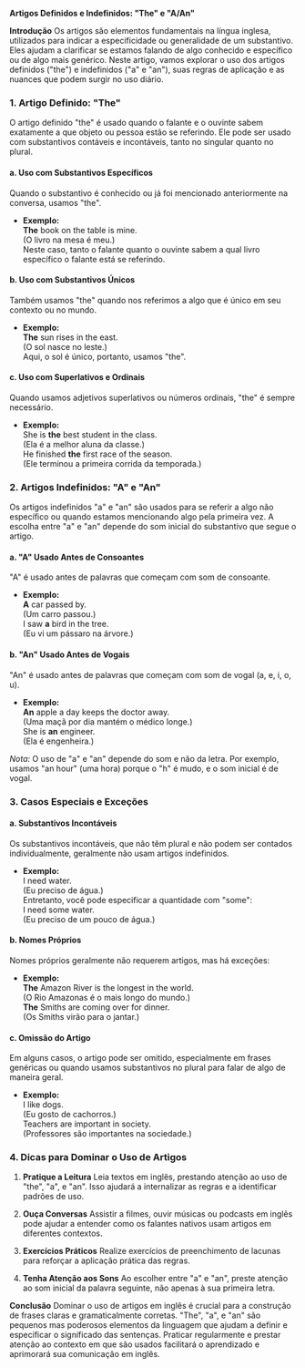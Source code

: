 **Artigos Definidos e Indefinidos: "The" e "A/An"**

**Introdução**
Os artigos são elementos fundamentais na língua inglesa, utilizados para indicar a especificidade ou generalidade de um substantivo. Eles ajudam a clarificar se estamos falando de algo conhecido e específico ou de algo mais genérico. Neste artigo, vamos explorar o uso dos artigos definidos ("the") e indefinidos ("a" e "an"), suas regras de aplicação e as nuances que podem surgir no uso diário.

### 1. **Artigo Definido: "The"**

O artigo definido "the" é usado quando o falante e o ouvinte sabem exatamente a que objeto ou pessoa estão se referindo. Ele pode ser usado com substantivos contáveis e incontáveis, tanto no singular quanto no plural.

#### a. **Uso com Substantivos Específicos**
Quando o substantivo é conhecido ou já foi mencionado anteriormente na conversa, usamos "the".

- **Exemplo:**  
  **The** book on the table is mine.  
  (O livro na mesa é meu.)  
  Neste caso, tanto o falante quanto o ouvinte sabem a qual livro específico o falante está se referindo.

#### b. **Uso com Substantivos Únicos**
Também usamos "the" quando nos referimos a algo que é único em seu contexto ou no mundo.

- **Exemplo:**  
  **The** sun rises in the east.  
  (O sol nasce no leste.)  
  Aqui, o sol é único, portanto, usamos "the".

#### c. **Uso com Superlativos e Ordinais**
Quando usamos adjetivos superlativos ou números ordinais, "the" é sempre necessário.

- **Exemplo:**  
  She is **the** best student in the class.  
  (Ela é a melhor aluna da classe.)  
  He finished **the** first race of the season.  
  (Ele terminou a primeira corrida da temporada.)

### 2. **Artigos Indefinidos: "A" e "An"**

Os artigos indefinidos "a" e "an" são usados para se referir a algo não específico ou quando estamos mencionando algo pela primeira vez. A escolha entre "a" e "an" depende do som inicial do substantivo que segue o artigo.

#### a. **"A" Usado Antes de Consoantes**
"A" é usado antes de palavras que começam com som de consoante.

- **Exemplo:**  
  **A** car passed by.  
  (Um carro passou.)  
  I saw **a** bird in the tree.  
  (Eu vi um pássaro na árvore.)

#### b. **"An" Usado Antes de Vogais**
"An" é usado antes de palavras que começam com som de vogal (a, e, i, o, u).

- **Exemplo:**  
  **An** apple a day keeps the doctor away.  
  (Uma maçã por dia mantém o médico longe.)  
  She is **an** engineer.  
  (Ela é engenheira.)

*Nota:* O uso de "a" e "an" depende do som e não da letra. Por exemplo, usamos "an hour" (uma hora) porque o "h" é mudo, e o som inicial é de vogal.

### 3. **Casos Especiais e Exceções**

#### a. **Substantivos Incontáveis**
Os substantivos incontáveis, que não têm plural e não podem ser contados individualmente, geralmente não usam artigos indefinidos.

- **Exemplo:**  
  I need water.  
  (Eu preciso de água.)  
  Entretanto, você pode especificar a quantidade com "some":  
  I need some water.  
  (Eu preciso de um pouco de água.)

#### b. **Nomes Próprios**
Nomes próprios geralmente não requerem artigos, mas há exceções:

- **Exemplo:**  
  **The** Amazon River is the longest in the world.  
  (O Rio Amazonas é o mais longo do mundo.)  
  **The** Smiths are coming over for dinner.  
  (Os Smiths virão para o jantar.)

#### c. **Omissão do Artigo**
Em alguns casos, o artigo pode ser omitido, especialmente em frases genéricas ou quando usamos substantivos no plural para falar de algo de maneira geral.

- **Exemplo:**  
  I like dogs.  
  (Eu gosto de cachorros.)  
  Teachers are important in society.  
  (Professores são importantes na sociedade.)

### 4. **Dicas para Dominar o Uso de Artigos**

1. **Pratique a Leitura**
   Leia textos em inglês, prestando atenção ao uso de "the", "a", e "an". Isso ajudará a internalizar as regras e a identificar padrões de uso.

2. **Ouça Conversas**
   Assistir a filmes, ouvir músicas ou podcasts em inglês pode ajudar a entender como os falantes nativos usam artigos em diferentes contextos.

3. **Exercícios Práticos**
   Realize exercícios de preenchimento de lacunas para reforçar a aplicação prática das regras.

4. **Tenha Atenção aos Sons**
   Ao escolher entre "a" e "an", preste atenção ao som inicial da palavra seguinte, não apenas à sua primeira letra.

**Conclusão**
Dominar o uso de artigos em inglês é crucial para a construção de frases claras e gramaticalmente corretas. "The", "a", e "an" são pequenos mas poderosos elementos da linguagem que ajudam a definir e especificar o significado das sentenças. Praticar regularmente e prestar atenção ao contexto em que são usados facilitará o aprendizado e aprimorará sua comunicação em inglês.
